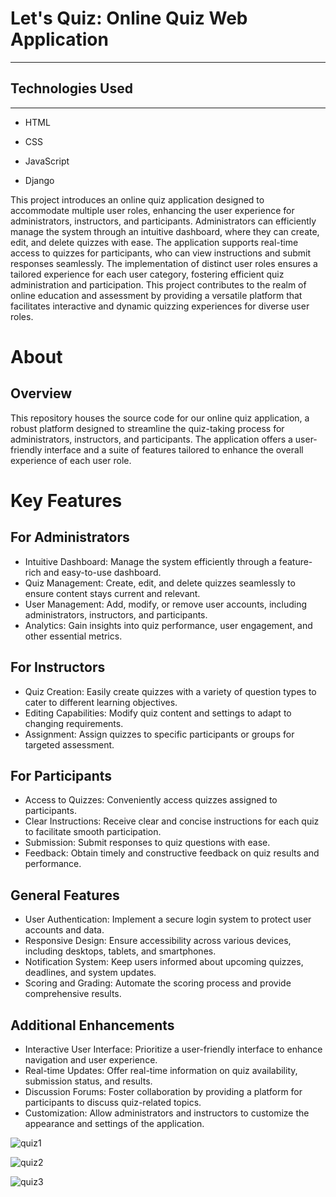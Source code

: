 <h1>Let's Quiz: Online Quiz Web Application</h1>
<hr><h2>Technologies Used</h2>
<hr><ul>
<li>HTML</li>
</ul><ul>
<li>CSS</li>
</ul><ul>
<li>JavaScript</li>
</ul><ul>
<li>Django</li>
</ul>

This project introduces an online quiz application designed to accommodate multiple user roles, enhancing the user experience for administrators, instructors, and participants. Administrators can efficiently manage the system through an intuitive dashboard, where they can create, edit, and delete quizzes with ease. The application supports real-time access to quizzes for participants, who can view instructions and submit responses seamlessly. The implementation of distinct user roles ensures a tailored experience for each user category, fostering efficient quiz administration and participation. This project contributes to the realm of online education and assessment by providing a versatile platform that facilitates interactive and dynamic quizzing experiences for diverse user roles.

# About
## Overview
This repository houses the source code for our online quiz application, a robust platform designed to streamline the quiz-taking process for administrators, instructors, and participants. The application offers a user-friendly interface and a suite of features tailored to enhance the overall experience of each user role.

# Key Features
## For Administrators
* Intuitive Dashboard: Manage the system efficiently through a feature-rich and easy-to-use dashboard.
* Quiz Management: Create, edit, and delete quizzes seamlessly to ensure content stays current and relevant.
* User Management: Add, modify, or remove user accounts, including administrators, instructors, and participants.
* Analytics: Gain insights into quiz performance, user engagement, and other essential metrics.
## For Instructors
* Quiz Creation: Easily create quizzes with a variety of question types to cater to different learning objectives.
* Editing Capabilities: Modify quiz content and settings to adapt to changing requirements.
* Assignment: Assign quizzes to specific participants or groups for targeted assessment.
## For Participants
* Access to Quizzes: Conveniently access quizzes assigned to participants.
* Clear Instructions: Receive clear and concise instructions for each quiz to facilitate smooth participation.
* Submission: Submit responses to quiz questions with ease.
* Feedback: Obtain timely and constructive feedback on quiz results and performance.
## General Features
* User Authentication: Implement a secure login system to protect user accounts and data.
* Responsive Design: Ensure accessibility across various devices, including desktops, tablets, and smartphones.
* Notification System: Keep users informed about upcoming quizzes, deadlines, and system updates.
* Scoring and Grading: Automate the scoring process and provide comprehensive results.
## Additional Enhancements
* Interactive User Interface: Prioritize a user-friendly interface to enhance navigation and user experience.
* Real-time Updates: Offer real-time information on quiz availability, submission status, and results.
* Discussion Forums: Foster collaboration by providing a platform for participants to discuss quiz-related topics.
* Customization: Allow administrators and instructors to customize the appearance and settings of the application.


![quiz1](https://github.com/Tanishgupta007/Let-s-Quiz-Online-Quiz-Platform/assets/75359038/b2b256c2-80c6-4855-8064-561453225af8)

![quiz2](https://github.com/Tanishgupta007/Let-s-Quiz-Online-Quiz-Platform/assets/75359038/d18c94d9-224a-49df-a6b4-95ecc8218d74)

![quiz3](https://github.com/Tanishgupta007/Let-s-Quiz-Online-Quiz-Platform/assets/75359038/3baa787b-572a-49a3-ae65-b96d9ca8b390)
